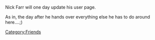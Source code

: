 Nick Farr will one day update his user page.

As in, the day after he hands over everything else he has to do around
here....;)

[Category:Friends](Category:Friends)
